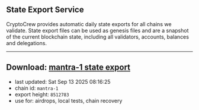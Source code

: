 ## State Export Service
CryptoCrew provides automatic daily state exports for all chains we validate. State export files can be used as genesis files and are a snapshot of the current blockchain state, including all validators, accounts, balances and delegations.

---
**Download: [mantra-1 state export](https://dl-eu2.ccvalidators.com/SERVICE/mantrachain/mantra-1_export_8512783.json)**
---

- last updated: Sat Sep 13 2025 08:16:25
- chain id: `mantra-1`
- export height: `8512783`
- use for: airdrops, local tests, chain recovery
